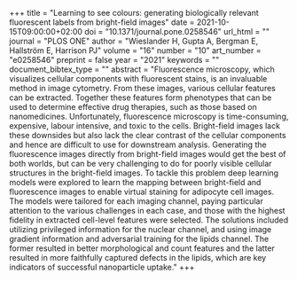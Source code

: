 +++
title = "Learning to see colours: generating biologically relevant fluorescent labels from bright-field images"
date = 2021-10-15T09:00:00+02:00
doi = "10.1371/journal.pone.0258546"
url_html = ""
journal = "PLOS ONE"
author = "Wieslander H, Gupta A, Bergman E, Hallström E,  Harrison PJ"
volume = "16"
number = "10"
art_number = "e0258546"
preprint = false
year = "2021"
keywords = ""
document_bibtex_type = ""
abstract = "Fluorescence microscopy, which visualizes cellular components with fluorescent stains, is an invaluable method in image cytometry. From these images, various cellular features can be extracted. Together these features form phenotypes that can be used to determine effective drug therapies, such as those based on nanomedicines. Unfortunately, fluorescence microscopy is time-consuming, expensive, labour intensive, and toxic to the cells. Bright-field images lack these downsides but also lack the clear contrast of the cellular components and hence are difficult to use for downstream analysis. Generating the fluorescence images directly from bright-field images would get the best of both worlds, but can be very challenging to do for poorly visible cellular structures in the bright-field images. To tackle this problem deep learning models were explored to learn the mapping between bright-field and fluorescence images to enable virtual staining for adipocyte cell images. The models were tailored for each imaging channel, paying particular attention to the various challenges in each case, and those with the highest fidelity in extracted cell-level features were selected. The solutions included utilizing privileged information for the nuclear channel, and using image gradient information and adversarial training for the lipids channel. The former resulted in better morphological and count features and the latter resulted in more faithfully captured defects in the lipids, which are key indicators of successful nanoparticle uptake."
+++

